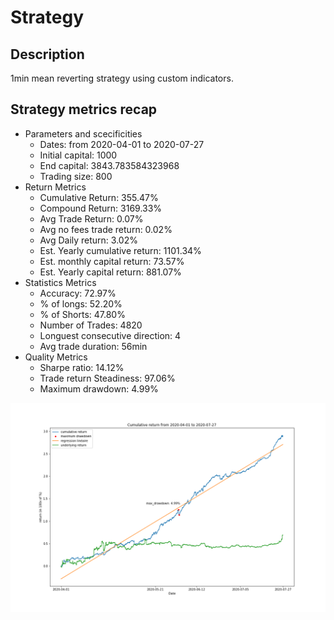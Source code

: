 # Strategy

## Description

1min mean reverting strategy using custom indicators.




## Strategy metrics recap
* Parameters and scecificities
   * Dates: from 2020-04-01 to 2020-07-27
   * Initial capital: 1000
   * End capital: 3843.783584323968
   * Trading size: 800
* Return Metrics      
   * Cumulative Return: 355.47%
   * Compound Return: 3169.33%
   * Avg Trade Return: 0.07%
   * Avg no fees trade return: 0.02%
   * Avg Daily return: 3.02%
   * Est. Yearly cumulative return: 1101.34%
   * Est. monthly capital return: 73.57%
   * Est. Yearly capital return: 881.07%  
* Statistics Metrics      
   * Accuracy: 72.97%
   * % of longs: 52.20%
   * % of Shorts: 47.80%
   * Number of Trades: 4820
   * Longuest consecutive direction: 4
   * Avg trade duration: 56min 
* Quality Metrics      
   * Sharpe ratio: 14.12%
   * Trade return Steadiness: 97.06% 
   * Maximum drawdown: 4.99%


![alt text](pnl.png?raw=true)